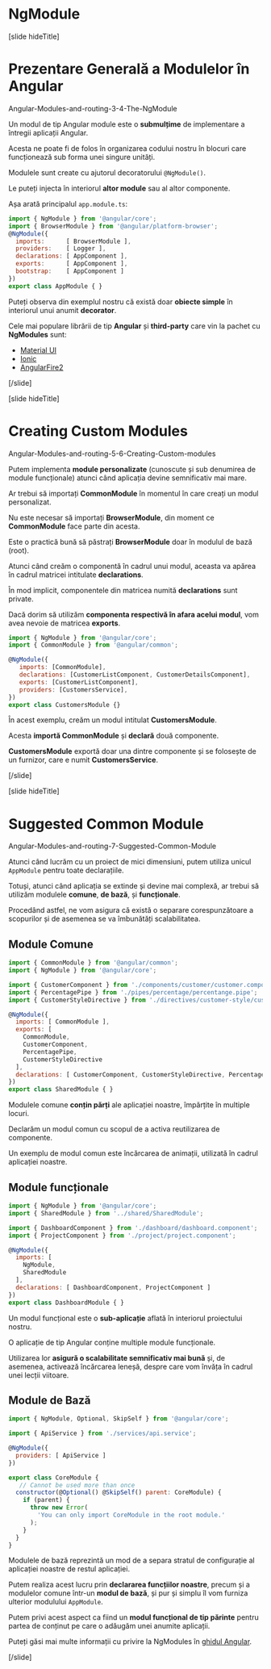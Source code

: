 # NgModule

[slide hideTitle]

# Prezentare Generală a Modulelor în Angular

Angular-Modules-and-routing-3-4-The-NgModule

Un modul de tip Angular module este o **submulțime** de implementare a întregii aplicații Angular.

Acesta ne poate fi de folos în organizarea codului nostru în blocuri care funcționează sub forma unei singure unități.

Modulele sunt create cu ajutorul decoratorului `@NgModule()`.

Le puteți injecta în interiorul **altor module** sau al altor componente.

Așa arată principalul `app.module.ts`:

```js
import { NgModule } from '@angular/core';
import { BrowserModule } from '@angular/platform-browser';
@NgModule({
  imports:      [ BrowserModule ],
  providers:    [ Logger ],
  declarations: [ AppComponent ],
  exports:      [ AppComponent ],
  bootstrap:    [ AppComponent ]
})
export class AppModule { }
```

Puteți observa din exemplul nostru că există doar **obiecte simple** în interiorul unui anumit **decorator**.

Cele mai populare librării de tip **Angular** și **third-party** care vin la pachet cu **NgModules** sunt:

- [Material UI](https://material.angular.io/)
- [Ionic](https://ionicframework.com/)
- [AngularFire2](https://github.com/IdanCo/angularfire2)

[/slide]

[slide hideTitle]

# Creating Custom Modules

Angular-Modules-and-routing-5-6-Creating-Custom-modules

Putem implementa **module personalizate** (cunoscute și sub denumirea de module funcționale) atunci când aplicația devine semnificativ mai mare.

Ar trebui să importați **CommonModule** în momentul în care creați un modul personalizat. 

Nu este necesar să importați **BrowserModule**, din moment ce **CommonModule** face parte din acesta.

Este o practică bună să păstrați **BrowserModule** doar în modulul de bază (root).

Atunci când creăm o componentă în cadrul unui modul, aceasta va apărea în cadrul matricei intitulate **declarations**.

În mod implicit, componentele din matricea numită **declarations** sunt private.

Dacă dorim să utilizăm **componenta respectivă în afara acelui modul**, vom avea nevoie de matricea **exports**.

```js
import { NgModule } from '@angular/core';
import { CommonModule } from '@angular/common';

@NgModule({
   imports: [CommonModule],
   declarations: [CustomerListComponent, CustomerDetailsComponent],
   exports: [CustomerListComponent],
   providers: [CustomersService],
})
export class CustomersModule {}
```

În acest exemplu, creăm un modul intitulat **CustomersModule**.

Acesta **importă CommonModule** și **declară** două componente.

**CustomersModule** exportă doar una dintre componente și se folosește de un furnizor, care e numit **CustomersService**.

[/slide]

[slide hideTitle]

# Suggested Common Module

Angular-Modules-and-routing-7-Suggested-Common-Module

Atunci când lucrăm cu un proiect de mici dimensiuni, putem utiliza unicul `AppModule` pentru toate declarațiile.

Totuși, atunci când aplicația se extinde și devine mai complexă, ar trebui să utilizăm modulele **comune**, **de bază**, și **funcționale**.

Procedând astfel, ne vom asigura că există o separare corespunzătoare a scopurilor și de asemenea se va îmbunătăți scalabilitatea.

## Module Comune

```js
import { CommonModule } from '@angular/common';
import { NgModule } from '@angular/core';

import { CustomerComponent } from './components/customer/customer.component';
import { PercentagePipe } from './pipes/percentage/percentange.pipe';
import { CustomerStyleDirective } from './directives/customer-style/customer-style.directive';

@NgModule({
  imports: [ CommonModule ],
  exports: [
    CommonModule,
    CustomerComponent,
    PercentagePipe,
    CustomerStyleDirective 
  ],
  declarations: [ CustomerComponent, CustomerStyleDirective, PercentagePipe ]
})
export class SharedModule { }
```

Modulele comune **conțin părți** ale aplicației noastre, împărțite în multiple locuri.

Declarăm un modul comun cu scopul de a activa reutilizarea de componente.

Un exemplu de modul comun este încărcarea de animații, utilizată în cadrul aplicației noastre.

## Module funcționale

```js
import { NgModule } from '@angular/core';
import { SharedModule } from '../shared/SharedModule';

import { DashboardComponent } from './dashboard/dashboard.component';
import { ProjectComponent } from './project/project.component';

@NgModule({
  imports: [
    NgModule,
    SharedModule
  ],
  declarations: [ DashboardComponent, ProjectComponent ]
})
export class DashboardModule { }
```

Un modul funcțional este o **sub-aplicație** aflată în interiorul proiectului nostru.

O aplicație de tip Angular conține multiple module funcționale.

Utilizarea lor **asigură o scalabilitate semnificativ mai bună** și, de asemenea, activează încărcarea leneșă, despre care vom învăța în cadrul unei lecții viitoare.

## Module de Bază

```js
import { NgModule, Optional, SkipSelf } from '@angular/core';

import { ApiService } from './services/api.service';

@NgModule({
  providers: [ ApiService ]
})

export class CoreModule {
   // Cannot be used more than once
  constructor(@Optional() @SkipSelf() parent: CoreModule) {
    if (parent) {
      throw new Error(
        'You can only import CoreModule in the root module.'
      );
    }
  }
}
```

Modulele de bază reprezintă un mod de a separa stratul de configurație al aplicației noastre de restul aplicației.

Putem realiza acest lucru prin **declararea funcțiilor noastre**, precum și a modulelor comune într-un **modul de bază**, și pur și simplu îl vom furniza ulterior modulului `AppModule`.

Putem privi acest aspect ca fiind un **modul funcțional de tip părinte** pentru partea de conținut pe care o adăugăm unei anumite aplicații.

Puteți găsi mai multe informații cu privire la NgModules în [ghidul Angular](https://angular.io/guide/ngmodules).

[/slide]
